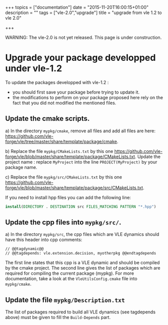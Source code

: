 +++
topics = ["documentation"]
date = "2015-11-20T16:00:15+01:00"
description = ""
tags = ["vle-2.0","upgrade"]
title = "upgrade from vle 1.2 to vle 2.0"

+++

WARNING: The vle-2.0 is not yet released. This page is under
construction.

# Upgrade your package developped under vle-1.2

To update the packages developped with vle-1.2 :

* you should first save your package before trying to update it.
* the modifications to perform on your package proposed here rely on the fact
that you did not modified the mentioned files.

## Update the cmake scripts.

a) In the directory `mypkg/cmake`, remove all files and add all files are
here: https://github.com/vle-forge/vle/tree/master/share/template/package/cmake.

b) Replace the file `mypkg/CMakeLists.txt` by this one
https://github.com/vle-forge/vle/blob/master/share/template/package/CMakeLists.txt.
Update the project name : replace `MyProject` into the line `PROJECT(MyProject)`
by your package name.

c) Replace the file `mypkg/src/CMakeLists.txt` by this one
https://github.com/vle-forge/vle/blob/master/share/template/package/src/CMakeLists.txt.

If you need to install hpp files you can add the following line:

```cmake
install(DIRECTORY . DESTINATION src FILES_MATCHING PATTERN "*.hpp")
```

## Update the cpp files into ``mypkg/src/``.

a) In the directory `mypkg/src`, the cpp files which are VLE dynamics should
have this header into cpp comments:

```
// @@tagdynamic@@
// @@tagdepends: vle.extension.decision, myotherpkg @@endtagdepends
```

The first line states that this cpp is a VLE dynamic and should be compiled by
the cmake project.
The second line gives the list of packages which are required for compiling
the current package (mypkg).
For more documentation, take a look at the `VleUtilsConfig.cmake`
file into `mypkg/cmake`.

## Update the file `mypkg/Description.txt`

The list of packages required to build all VLE dynamics (see tagdepends above)
must be given to fill the `Build-Depends` part.

